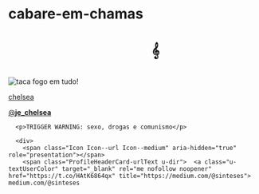 # cabare-em-chamas 
# &emsp;&emsp;&emsp;&emsp;&emsp;&emsp;&emsp;&emsp;&emsp;&emsp; 𝄞
<br>
<body>
<img src="https://www.meme4fun.com/images/04a72ff9-2382-4fb5-8347-c6d438ff9f95.jpg" alt="taca fogo em tudo!" align="center"></img>
</body>
<br>
  
  <p class="ProfileHeaderCard-name">
    <a href="/je_chelsea" class="ProfileHeaderCard-nameLink u-textInheritColor js-nav">
      chelsea</a>
  </p>

  <p class="ProfileHeaderCard-screenname u-inlineBlock u-dir" dir="ltr">
    <a class="ProfileHeaderCard-screennameLink u-linkComplex js-nav" href="/je_chelsea">
      <span class="username u-dir" dir="ltr">@<b class="u-linkComplex-target">je_chelsea</b></span>
    </a>
  </p>

      <p>TRIGGER WARNING: sexo, drogas e comunismo</p>

      <div>
        <span class="Icon Icon--url Icon--medium" aria-hidden="true" role="presentation"></span>
        <span class="ProfileHeaderCard-urlText u-dir">  <a class="u-textUserColor" target="_blank" rel="me nofollow noopener" href="https://t.co/HAtK6864qx" title="https://medium.com/@sinteses">
    medium.com/@sinteses
  </a>

</span>
      </div>
</p>
